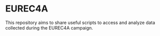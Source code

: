 # EUREC4A

This repository aims to share useful scripts to access and analyze data collected during the EUREC4A campaign.
